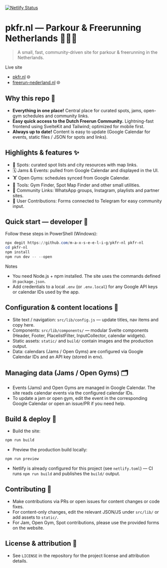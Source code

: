 [![Netlify Status](https://api.netlify.com/api/v1/badges/dcc3a06f-99aa-4007-a795-5a0df889dced/deploy-status)](https://app.netlify.com/sites/pkfr/deploys)

# pkfr.nl — Parkour & Freerunning Netherlands 🚀🤸‍♀️

>A small, fast, community-driven site for parkour & freerunning in the Netherlands.

Live site

- [pkfr.nl](https://www.pkfr.nl/) 🌐
- [freerun-nederland.nl](https://www.freerun-nederland.nl/) 🌐

## Why this repo 📣

- **Everything in one place!** Central place for curated spots, jams, open-gym schedules and community links.
- **Easy quick access to the Dutch Freerun Community.** Lightning-fast frontend using SvelteKit and Tailwind; optimized for mobile first.
- **Always up to date!** Content is easy to update (Google Calendar for events, static files / JSON for spots and links).

## Highlights & features ✨

- 📍 Spots: curated spot lists and city resources with map links.
- 🗓️ Jams & Events: pulled from Google Calendar and displayed in the UI.
- 🏋️ Open Gyms: schedules synced from Google Calendar.
- 🧭 Tools: Gym Finder, Spot Map Finder and other small utilities.
- 🔗 Community Links: WhatsApp groups, Instagram, playlists and partner sites.
- 📨 User Contributions: Forms connected to Telegram for easy community input.

## Quick start — developer 🔧

Follow these steps in PowerShell (Windows):

```powershell
npx degit https://github.com/m-a-x-s-e-e-l-i-g/pkfr-nl pkfr-nl
cd pkfr-nl
npm install
npm run dev -- --open
```

Notes

- You need Node.js + npm installed. The site uses the commands defined in `package.json`.
- Add credentials to a local `.env` (or `.env.local`) for any Google API keys or calendar IDs used by the app.

## Configuration & content locations 🔎

- Site text / navigation: `src/lib/config.js` — update titles, nav items and copy here.
- Components: `src/lib/components/` — modular Svelte components (Header, Footer, PlacelistFilter, InputCollector, calendar widgets).
- Static assets: `static/` and `build/` contain images and the production output.
- Data: calendars (Jams / Open Gyms) are configured via Google Calendar IDs and an API key (stored in env).

## Managing data (Jams / Open Gyms) 🗂️

- Events (Jams) and Open Gyms are managed in Google Calendar. The site reads calendar events via the configured calendar IDs.
- To update a jam or open gym, edit the event in the corresponding Google Calendar or open an issue/PR if you need help.

## Build & deploy 🚀

- Build the site:

```powershell
npm run build
```

- Preview the production build locally:

```powershell
npm run preview
```

- Netlify is already configured for this project (see `netlify.toml`) — CI runs `npm run build` and publishes the `build/` output.

## Contributing 🤝

- Make contributions via PRs or open issues for content changes or code fixes.
- For content-only changes, edit the relevant JSON/JS under `src/lib/` or add assets to `static/`.
- For Jam, Open Gym, Spot contributions, please use the provided forms on the website.

## License & attribution 📝

- See `LICENSE` in the repository for the project license and attribution details.
